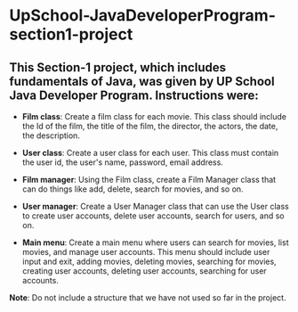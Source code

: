 # UpSchool-JavaDeveloperProgram-section1-project


## This Section-1 project, which includes fundamentals of Java, was given by UP School Java Developer Program.  Instructions were:


- **Film class**: Create a film class for each movie. This class should include the Id of the film, the title of the film, the director, the actors, the date, the description.

- **User class**: Create a user class for each user. This class must contain the user id, the user's name, password, email address.

- **Film manager**: Using the Film class, create a Film Manager class that can do things like add, delete, search for movies, and so on.

- **User manager**: Create a User Manager class that can use the User class to create user accounts, delete user accounts, search for users, and so on.

- **Main menu**: Create a main menu where users can search for movies, list movies, and manage user accounts. This menu should include user input and exit, adding movies, deleting movies, searching for movies, creating user accounts, deleting user accounts, searching for user accounts.

**Note**: 
Do not include a structure that we have not used so far in the project.


